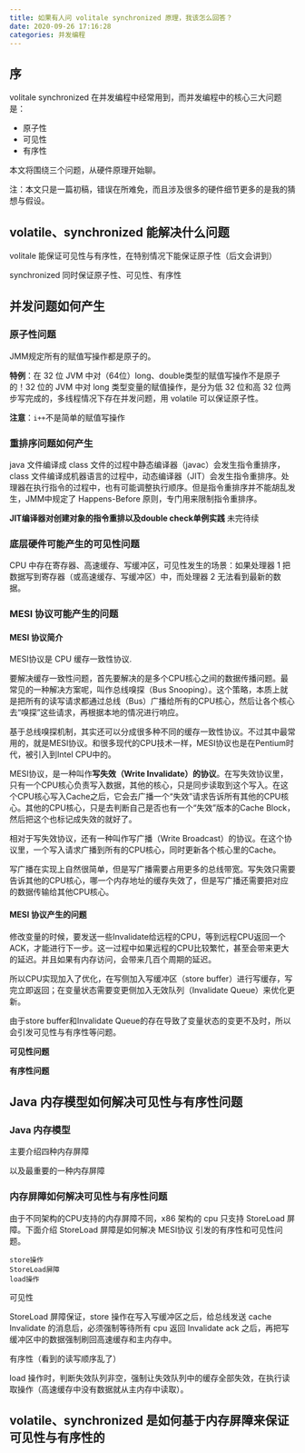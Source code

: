 ```yaml
---
title: 如果有人问 volitale synchronized 原理，我该怎么回答？
date: 2020-09-26 17:16:28
categories: 并发编程
---
```


## 序
volitale synchronized 在并发编程中经常用到，而并发编程中的核心三大问题是：

* 原子性
* 可见性
* 有序性

本文将围绕三个问题，从硬件原理开始聊。

注：本文只是一篇初稿，错误在所难免，而且涉及很多的硬件细节更多的是我的猜想与假设。
<!-- more -->
## volatile、synchronized 能解决什么问题
volitale 能保证可见性与有序性，在特别情况下能保证原子性（后文会讲到）

synchronized 同时保证原子性、可见性、有序性
## 并发问题如何产生
### 原子性问题
JMM规定所有的赋值写操作都是原子的。

**特例**：在 32 位 JVM 中对（64位）long、double类型的赋值写操作不是原子的！32 位的 JVM 中对 long 类型变量的赋值操作，是分为低 32 位和高 32 位两步写完成的，多线程情况下存在并发问题，用 volatile 可以保证原子性。

**注意**：`i++`不是简单的赋值写操作
### 重排序问题如何产生
java 文件编译成 class 文件的过程中静态编译器（javac）会发生指令重排序，class 文件编译成机器语言的过程中，动态编译器（JIT）会发生指令重排序。处理器在执行指令的过程中，也有可能调整执行顺序。但是指令重排序并不能胡乱发生，JMM中规定了 Happens-Before 原则，专门用来限制指令重排序。

**JIT编译器对创建对象的指令重排以及double check单例实践**
未完待续
### 底层硬件可能产生的可见性问题
CPU 中存在寄存器、高速缓存、写缓冲区，可见性发生的场景：如果处理器 1 把数据写到寄存器（或高速缓存、写缓冲区）中，而处理器 2 无法看到最新的数据。

### MESI 协议可能产生的问题
#### MESI 协议简介
MESI协议是 CPU 缓存一致性协议.

要解决缓存一致性问题，首先要解决的是多个CPU核心之间的数据传播问题。最常见的一种解决方案呢，叫作总线嗅探（Bus Snooping）。这个策略，本质上就是把所有的读写请求都通过总线（Bus）广播给所有的CPU核心，然后让各个核心去“嗅探”这些请求，再根据本地的情况进行响应。

基于总线嗅探机制，其实还可以分成很多种不同的缓存一致性协议。不过其中最常用的，就是MESI协议。和很多现代的CPU技术一样，MESI协议也是在Pentium时代，被引入到Intel CPU中的。

MESI协议，是一种叫作**写失效（Write Invalidate）的协议**。在写失效协议里，只有一个CPU核心负责写入数据，其他的核心，只是同步读取到这个写入。在这个CPU核心写入Cache之后，它会去广播一个“失效”请求告诉所有其他的CPU核心。其他的CPU核心，只是去判断自己是否也有一个“失效”版本的Cache Block，然后把这个也标记成失效的就好了。

相对于写失效协议，还有一种叫作写广播（Write Broadcast）的协议。在这个协议里，一个写入请求广播到所有的CPU核心，同时更新各个核心里的Cache。

写广播在实现上自然很简单，但是写广播需要占用更多的总线带宽。写失效只需要告诉其他的CPU核心，哪一个内存地址的缓存失效了，但是写广播还需要把对应的数据传输给其他CPU核心。
#### MESI 协议产生的问题

修改变量的时候，要发送一些Invalidate给远程的CPU，等到远程CPU返回一个ACK，才能进行下一步。这一过程中如果远程的CPU比较繁忙，甚至会带来更大的延迟。并且如果有内存访问，会带来几百个周期的延迟。

所以CPU实现加入了优化，在写侧加入写缓冲区（store buffer）进行写缓存，写完立即返回；在变量状态需要变更侧加入无效队列（Invalidate Queue）来优化更新。

由于store buffer和Invalidate Queue的存在导致了变量状态的变更不及时，所以会引发可见性与有序性等问题。

**可见性问题**

**有序性问题**
## Java 内存模型如何解决可见性与有序性问题

### Java 内存模型
主要介绍四种内存屏障

以及最重要的一种内存屏障

### 内存屏障如何解决可见性与有序性问题
由于不同架构的CPU支持的内存屏障不同，x86 架构的 cpu 只支持 StoreLoad 屏障。下面介绍 StoreLoad 屏障是如何解决 MESI协议 引发的有序性和可见性问题。

```
store操作
StoreLoad屏障
load操作
```

可见性

StoreLoad 屏障保证，store 操作在写入写缓冲区之后，给总线发送 cache Invalidate 的消息后，必须强制等待所有 cpu 返回 Invalidate ack 之后，再把写缓冲区中的数据强制刷回高速缓存和主内存中。

有序性（看到的读写顺序乱了）

load 操作时，判断失效队列非空，强制让失效队列中的缓存全部失效，在执行读取操作（高速缓存中没有数据就从主内存中读取）。
## volatile、synchronized 是如何基于内存屏障来保证可见性与有序性的